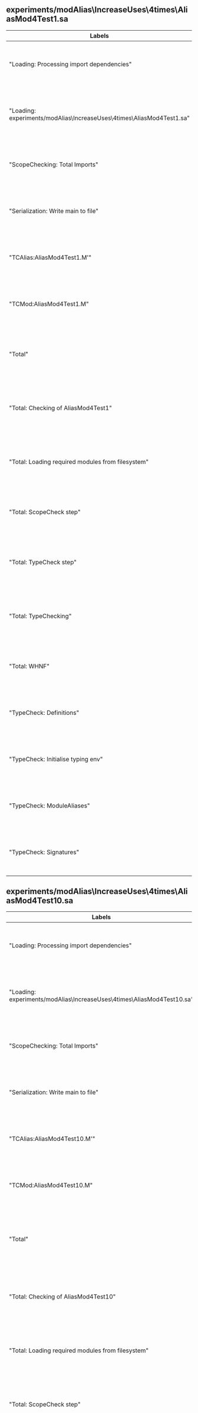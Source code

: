 # 
## experiments/modAlias\IncreaseUses\4times\AliasMod4Test1.sa

Labels|Version0|Version1|Version2
---|---|---|---
"Loading: Processing import dependencies"|avg: 0.7 ms, std: 0.1 ms, min: 0.6 ms, max: 0.9 ms|avg: 0.8 ms, std: 0.1 ms, min: 0.7 ms, max: 1.0 ms|avg: 0.9 ms, std: 0.5 ms, min: 0.7 ms, max: 4.0 ms
"Loading: experiments/modAlias\\IncreaseUses\\4times\\AliasMod4Test1.sa"|avg: 31.0 ms, std: 1.7 ms, min: 28.8 ms, max: 37.8 ms|avg: 31.5 ms, std: 2.0 ms, min: 29.3 ms, max: 36.1 ms|avg: 31.2 ms, std: 2.2 ms, min: 29.2 ms, max: 39.9 ms
"ScopeChecking: Total Imports"|avg: 0.0 ms, std: 0.0 ms, min: 0.0 ms, max: 0.0 ms|avg: 0.0 ms, std: 0.0 ms, min: 0.0 ms, max: 0.0 ms|avg: 0.0 ms, std: 0.0 ms, min: 0.0 ms, max: 0.0 ms
"Serialization: Write main to file"|avg: 6.2 ms, std: 1.6 ms, min: 5.3 ms, max: 13.7 ms|avg: 6.0 ms, std: 1.9 ms, min: 4.9 ms, max: 13.4 ms|avg: 5.8 ms, std: 1.4 ms, min: 4.7 ms, max: 10.1 ms
"TCAlias:AliasMod4Test1.M'"|avg: 0.0 ms, std: 0.0 ms, min: 0.0 ms, max: 0.2 ms|avg: 0.0 ms, std: 0.0 ms, min: 0.0 ms, max: 0.0 ms|avg: 0.0 ms, std: 0.0 ms, min: 0.0 ms, max: 0.0 ms
"TCMod:AliasMod4Test1.M"|avg: 3.7 ms, std: 1.9 ms, min: 2.2 ms, max: 10.5 ms|avg: 2.2 ms, std: 0.9 ms, min: 1.8 ms, max: 5.6 ms|avg: 1.5 ms, std: 0.6 ms, min: 1.3 ms, max: 4.5 ms
"Total"|avg: 60.9 ms, std: 2.6 ms, min: 57.6 ms, max: 69.6 ms|avg: 58.1 ms, std: 2.7 ms, min: 52.3 ms, max: 65.5 ms|avg: 56.1 ms, std: 4.3 ms, min: 50.5 ms, max: 76.2 ms
"Total: Checking of AliasMod4Test1"|avg: 22.7 ms, std: 1.7 ms, min: 19.2 ms, max: 27.8 ms|avg: 19.5 ms, std: 2.3 ms, min: 16.7 ms, max: 26.9 ms|avg: 18.0 ms, std: 3.2 ms, min: 15.3 ms, max: 32.2 ms
"Total: Loading required modules from filesystem"|avg: 31.9 ms, std: 1.7 ms, min: 29.7 ms, max: 38.6 ms|avg: 32.5 ms, std: 2.0 ms, min: 30.3 ms, max: 37.1 ms|avg: 32.2 ms, std: 2.3 ms, min: 30.1 ms, max: 40.8 ms
"Total: ScopeCheck step"|avg: 8.4 ms, std: 1.7 ms, min: 6.4 ms, max: 13.1 ms|avg: 9.2 ms, std: 2.3 ms, min: 7.5 ms, max: 17.8 ms|avg: 9.3 ms, std: 2.4 ms, min: 7.2 ms, max: 16.9 ms
"Total: TypeCheck step"|avg: 14.3 ms, std: 2.0 ms, min: 12.3 ms, max: 20.7 ms|avg: 10.2 ms, std: 1.6 ms, min: 8.9 ms, max: 15.8 ms|avg: 8.8 ms, std: 1.5 ms, min: 7.6 ms, max: 15.3 ms
"Total: TypeChecking"|avg: 29.0 ms, std: 2.1 ms, min: 25.2 ms, max: 35.8 ms|avg: 25.5 ms, std: 2.6 ms, min: 21.9 ms, max: 32.4 ms|avg: 23.8 ms, std: 3.6 ms, min: 20.3 ms, max: 41.4 ms
"Total: WHNF"|avg: 2.8 ms, std: 1.3 ms, min: 1.6 ms, max: 7.0 ms|avg: 2.3 ms, std: 0.8 ms, min: 1.9 ms, max: 7.5 ms|avg: 2.6 ms, std: 0.9 ms, min: 2.0 ms, max: 6.0 ms
"TypeCheck: Definitions"|avg: 9.8 ms, std: 1.8 ms, min: 7.9 ms, max: 15.3 ms|avg: 6.8 ms, std: 1.5 ms, min: 5.9 ms, max: 12.8 ms|avg: 6.4 ms, std: 1.2 ms, min: 5.5 ms, max: 11.9 ms
"TypeCheck: Initialise typing env"|avg: 0.0 ms, std: 0.0 ms, min: 0.0 ms, max: 0.0 ms|avg: 0.0 ms, std: 0.0 ms, min: 0.0 ms, max: 0.0 ms|avg: 0.3 ms, std: 0.1 ms, min: 0.2 ms, max: 0.6 ms
"TypeCheck: ModuleAliases"|avg: 0.0 ms, std: 0.0 ms, min: 0.0 ms, max: 0.3 ms|avg: 0.0 ms, std: 0.0 ms, min: 0.0 ms, max: 0.0 ms|avg: 0.0 ms, std: 0.0 ms, min: 0.0 ms, max: 0.0 ms
"TypeCheck: Signatures"|avg: 3.0 ms, std: 1.0 ms, min: 2.0 ms, max: 6.4 ms|avg: 2.2 ms, std: 1.0 ms, min: 1.7 ms, max: 5.9 ms|avg: 1.2 ms, std: 0.6 ms, min: 0.9 ms, max: 4.3 ms

## experiments/modAlias\IncreaseUses\4times\AliasMod4Test10.sa

Labels|Version0|Version1|Version2
---|---|---|---
"Loading: Processing import dependencies"|avg: 0.7 ms, std: 0.1 ms, min: 0.6 ms, max: 0.9 ms|avg: 0.8 ms, std: 0.1 ms, min: 0.7 ms, max: 1.0 ms|avg: 0.8 ms, std: 0.1 ms, min: 0.6 ms, max: 1.0 ms
"Loading: experiments/modAlias\\IncreaseUses\\4times\\AliasMod4Test10.sa"|avg: 32.6 ms, std: 1.9 ms, min: 30.3 ms, max: 39.9 ms|avg: 32.9 ms, std: 2.0 ms, min: 30.7 ms, max: 39.1 ms|avg: 33.7 ms, std: 4.3 ms, min: 30.8 ms, max: 56.8 ms
"ScopeChecking: Total Imports"|avg: 0.0 ms, std: 0.0 ms, min: 0.0 ms, max: 0.0 ms|avg: 0.0 ms, std: 0.0 ms, min: 0.0 ms, max: 0.0 ms|avg: 0.0 ms, std: 0.0 ms, min: 0.0 ms, max: 0.0 ms
"Serialization: Write main to file"|avg: 6.5 ms, std: 1.1 ms, min: 5.8 ms, max: 11.6 ms|avg: 6.1 ms, std: 1.0 ms, min: 5.2 ms, max: 10.3 ms|avg: 6.4 ms, std: 1.7 ms, min: 5.1 ms, max: 11.8 ms
"TCAlias:AliasMod4Test10.M'"|avg: 0.0 ms, std: 0.0 ms, min: 0.0 ms, max: 0.2 ms|avg: 0.0 ms, std: 0.0 ms, min: 0.0 ms, max: 0.0 ms|avg: 0.0 ms, std: 0.0 ms, min: 0.0 ms, max: 0.0 ms
"TCMod:AliasMod4Test10.M"|avg: 3.4 ms, std: 1.3 ms, min: 2.6 ms, max: 6.7 ms|avg: 2.3 ms, std: 0.7 ms, min: 2.0 ms, max: 6.2 ms|avg: 1.8 ms, std: 0.6 ms, min: 1.4 ms, max: 5.6 ms
"Total"|avg: 64.3 ms, std: 2.0 ms, min: 61.6 ms, max: 70.9 ms|avg: 61.0 ms, std: 3.0 ms, min: 55.7 ms, max: 68.6 ms|avg: 61.3 ms, std: 7.6 ms, min: 53.9 ms, max: 101.3 ms
"Total: Checking of AliasMod4Test10"|avg: 24.4 ms, std: 1.4 ms, min: 21.0 ms, max: 29.3 ms|avg: 21.0 ms, std: 2.3 ms, min: 18.1 ms, max: 25.5 ms|avg: 20.1 ms, std: 3.9 ms, min: 16.8 ms, max: 37.1 ms
"Total: Loading required modules from filesystem"|avg: 33.4 ms, std: 1.9 ms, min: 31.1 ms, max: 40.8 ms|avg: 33.9 ms, std: 2.0 ms, min: 31.7 ms, max: 40.0 ms|avg: 34.7 ms, std: 4.3 ms, min: 31.7 ms, max: 57.8 ms
"Total: ScopeCheck step"|avg: 9.2 ms, std: 1.8 ms, min: 6.9 ms, max: 15.3 ms|avg: 10.4 ms, std: 2.2 ms, min: 8.1 ms, max: 14.5 ms|avg: 10.2 ms, std: 2.5 ms, min: 7.9 ms, max: 19.7 ms
"Total: TypeCheck step"|avg: 15.1 ms, std: 1.7 ms, min: 13.4 ms, max: 18.5 ms|avg: 10.6 ms, std: 0.9 ms, min: 9.7 ms, max: 15.2 ms|avg: 9.9 ms, std: 2.1 ms, min: 8.8 ms, max: 21.6 ms
"Total: TypeChecking"|avg: 30.9 ms, std: 1.2 ms, min: 27.3 ms, max: 35.5 ms|avg: 27.1 ms, std: 2.4 ms, min: 23.7 ms, max: 32.3 ms|avg: 26.6 ms, std: 4.1 ms, min: 22.0 ms, max: 43.5 ms
"Total: WHNF"|avg: 3.1 ms, std: 0.9 ms, min: 2.1 ms, max: 7.1 ms|avg: 2.6 ms, std: 0.2 ms, min: 2.2 ms, max: 3.1 ms|avg: 2.9 ms, std: 0.7 ms, min: 2.5 ms, max: 7.0 ms
"TypeCheck: Definitions"|avg: 10.4 ms, std: 1.6 ms, min: 8.4 ms, max: 14.1 ms|avg: 7.1 ms, std: 0.5 ms, min: 6.5 ms, max: 9.8 ms|avg: 7.4 ms, std: 1.7 ms, min: 6.4 ms, max: 17.1 ms
"TypeCheck: Initialise typing env"|avg: 0.0 ms, std: 0.0 ms, min: 0.0 ms, max: 0.0 ms|avg: 0.0 ms, std: 0.0 ms, min: 0.0 ms, max: 0.0 ms|avg: 0.3 ms, std: 0.1 ms, min: 0.2 ms, max: 0.8 ms
"TypeCheck: ModuleAliases"|avg: 0.0 ms, std: 0.0 ms, min: 0.0 ms, max: 0.2 ms|avg: 0.0 ms, std: 0.0 ms, min: 0.0 ms, max: 0.1 ms|avg: 0.0 ms, std: 0.0 ms, min: 0.0 ms, max: 0.0 ms
"TypeCheck: Signatures"|avg: 3.1 ms, std: 1.1 ms, min: 2.1 ms, max: 8.0 ms|avg: 2.1 ms, std: 0.7 ms, min: 1.7 ms, max: 6.0 ms|avg: 1.2 ms, std: 0.3 ms, min: 1.0 ms, max: 2.7 ms

## experiments/modAlias\IncreaseUses\4times\AliasMod4Test11.sa

Labels|Version0|Version1|Version2
---|---|---|---
"Loading: Processing import dependencies"|avg: 0.7 ms, std: 0.1 ms, min: 0.6 ms, max: 1.0 ms|avg: 0.8 ms, std: 0.1 ms, min: 0.6 ms, max: 1.1 ms|avg: 0.8 ms, std: 0.1 ms, min: 0.7 ms, max: 1.0 ms
"Loading: experiments/modAlias\\IncreaseUses\\4times\\AliasMod4Test11.sa"|avg: 32.2 ms, std: 2.3 ms, min: 30.0 ms, max: 40.0 ms|avg: 32.6 ms, std: 2.1 ms, min: 30.2 ms, max: 37.8 ms|avg: 32.1 ms, std: 1.8 ms, min: 29.9 ms, max: 37.8 ms
"ScopeChecking: Total Imports"|avg: 0.0 ms, std: 0.0 ms, min: 0.0 ms, max: 0.0 ms|avg: 0.0 ms, std: 0.0 ms, min: 0.0 ms, max: 0.0 ms|avg: 0.0 ms, std: 0.0 ms, min: 0.0 ms, max: 0.0 ms
"Serialization: Write main to file"|avg: 6.1 ms, std: 0.8 ms, min: 5.6 ms, max: 9.8 ms|avg: 6.4 ms, std: 1.9 ms, min: 5.1 ms, max: 11.9 ms|avg: 5.9 ms, std: 1.3 ms, min: 4.8 ms, max: 9.8 ms
"TCAlias:AliasMod4Test11.M'"|avg: 0.0 ms, std: 0.0 ms, min: 0.0 ms, max: 0.2 ms|avg: 0.0 ms, std: 0.0 ms, min: 0.0 ms, max: 0.0 ms|avg: 0.0 ms, std: 0.0 ms, min: 0.0 ms, max: 0.0 ms
"TCMod:AliasMod4Test11.M"|avg: 3.5 ms, std: 1.5 ms, min: 2.4 ms, max: 7.8 ms|avg: 2.2 ms, std: 0.6 ms, min: 1.8 ms, max: 5.4 ms|avg: 1.9 ms, std: 1.1 ms, min: 1.3 ms, max: 6.5 ms
"Total"|avg: 62.7 ms, std: 2.4 ms, min: 59.4 ms, max: 70.4 ms|avg: 59.8 ms, std: 2.9 ms, min: 54.4 ms, max: 67.6 ms|avg: 58.1 ms, std: 3.2 ms, min: 51.8 ms, max: 68.0 ms
"Total: Checking of AliasMod4Test11"|avg: 23.5 ms, std: 1.1 ms, min: 20.6 ms, max: 25.4 ms|avg: 19.9 ms, std: 2.0 ms, min: 17.5 ms, max: 24.8 ms|avg: 19.1 ms, std: 2.8 ms, min: 15.8 ms, max: 29.2 ms
"Total: Loading required modules from filesystem"|avg: 33.1 ms, std: 2.3 ms, min: 31.0 ms, max: 40.8 ms|avg: 33.5 ms, std: 2.1 ms, min: 31.1 ms, max: 38.8 ms|avg: 33.1 ms, std: 1.8 ms, min: 30.8 ms, max: 38.8 ms
"Total: ScopeCheck step"|avg: 8.7 ms, std: 1.6 ms, min: 6.6 ms, max: 11.4 ms|avg: 9.6 ms, std: 1.7 ms, min: 7.9 ms, max: 13.4 ms|avg: 9.6 ms, std: 2.3 ms, min: 7.5 ms, max: 15.0 ms
"Total: TypeCheck step"|avg: 14.8 ms, std: 1.6 ms, min: 13.1 ms, max: 18.1 ms|avg: 10.4 ms, std: 1.0 ms, min: 9.4 ms, max: 13.6 ms|avg: 9.5 ms, std: 1.4 ms, min: 8.2 ms, max: 14.2 ms
"Total: TypeChecking"|avg: 29.6 ms, std: 1.0 ms, min: 26.6 ms, max: 32.4 ms|avg: 26.3 ms, std: 2.4 ms, min: 22.8 ms, max: 31.1 ms|avg: 25.0 ms, std: 2.9 ms, min: 20.7 ms, max: 34.9 ms
"Total: WHNF"|avg: 2.8 ms, std: 0.8 ms, min: 1.9 ms, max: 6.4 ms|avg: 2.7 ms, std: 0.8 ms, min: 2.1 ms, max: 6.7 ms|avg: 2.8 ms, std: 0.9 ms, min: 2.2 ms, max: 7.3 ms
"TypeCheck: Definitions"|avg: 9.9 ms, std: 1.3 ms, min: 8.2 ms, max: 13.2 ms|avg: 7.1 ms, std: 0.9 ms, min: 6.3 ms, max: 10.8 ms|avg: 6.9 ms, std: 1.2 ms, min: 6.1 ms, max: 11.0 ms
"TypeCheck: Initialise typing env"|avg: 0.0 ms, std: 0.0 ms, min: 0.0 ms, max: 0.0 ms|avg: 0.0 ms, std: 0.0 ms, min: 0.0 ms, max: 0.0 ms|avg: 0.4 ms, std: 0.4 ms, min: 0.2 ms, max: 3.1 ms
"TypeCheck: ModuleAliases"|avg: 0.0 ms, std: 0.0 ms, min: 0.0 ms, max: 0.2 ms|avg: 0.0 ms, std: 0.0 ms, min: 0.0 ms, max: 0.1 ms|avg: 0.0 ms, std: 0.0 ms, min: 0.0 ms, max: 0.0 ms
"TypeCheck: Signatures"|avg: 3.2 ms, std: 1.3 ms, min: 2.2 ms, max: 7.8 ms|avg: 2.1 ms, std: 0.5 ms, min: 1.8 ms, max: 5.2 ms|avg: 1.2 ms, std: 0.1 ms, min: 1.0 ms, max: 1.8 ms

## experiments/modAlias\IncreaseUses\4times\AliasMod4Test12.sa

Labels|Version0|Version1|Version2
---|---|---|---
"Loading: Processing import dependencies"|avg: 0.7 ms, std: 0.1 ms, min: 0.6 ms, max: 1.0 ms|avg: 0.8 ms, std: 0.1 ms, min: 0.6 ms, max: 1.0 ms|avg: 0.8 ms, std: 0.1 ms, min: 0.6 ms, max: 1.0 ms
"Loading: experiments/modAlias\\IncreaseUses\\4times\\AliasMod4Test12.sa"|avg: 32.1 ms, std: 2.1 ms, min: 29.6 ms, max: 39.1 ms|avg: 32.3 ms, std: 2.0 ms, min: 29.9 ms, max: 36.7 ms|avg: 31.9 ms, std: 1.9 ms, min: 29.9 ms, max: 36.3 ms
"ScopeChecking: Total Imports"|avg: 0.0 ms, std: 0.0 ms, min: 0.0 ms, max: 0.0 ms|avg: 0.0 ms, std: 0.0 ms, min: 0.0 ms, max: 0.0 ms|avg: 0.0 ms, std: 0.0 ms, min: 0.0 ms, max: 0.0 ms
"Serialization: Write main to file"|avg: 5.9 ms, std: 0.7 ms, min: 5.3 ms, max: 8.6 ms|avg: 5.5 ms, std: 0.5 ms, min: 5.0 ms, max: 7.7 ms|avg: 6.0 ms, std: 1.8 ms, min: 4.8 ms, max: 14.2 ms
"TCAlias:AliasMod4Test12.M'"|avg: 0.0 ms, std: 0.0 ms, min: 0.0 ms, max: 0.2 ms|avg: 0.0 ms, std: 0.0 ms, min: 0.0 ms, max: 0.1 ms|avg: 0.0 ms, std: 0.0 ms, min: 0.0 ms, max: 0.0 ms
"TCMod:AliasMod4Test12.M"|avg: 3.4 ms, std: 1.4 ms, min: 2.3 ms, max: 6.5 ms|avg: 2.3 ms, std: 1.0 ms, min: 1.8 ms, max: 6.8 ms|avg: 1.6 ms, std: 0.5 ms, min: 1.3 ms, max: 4.9 ms
"Total"|avg: 62.3 ms, std: 2.2 ms, min: 58.5 ms, max: 67.6 ms|avg: 59.3 ms, std: 2.1 ms, min: 53.6 ms, max: 64.9 ms|avg: 57.9 ms, std: 2.7 ms, min: 52.7 ms, max: 65.1 ms
"Total: Checking of AliasMod4Test12"|avg: 23.4 ms, std: 1.2 ms, min: 20.4 ms, max: 28.0 ms|avg: 20.5 ms, std: 2.3 ms, min: 17.1 ms, max: 26.3 ms|avg: 19.0 ms, std: 2.6 ms, min: 15.8 ms, max: 27.9 ms
"Total: Loading required modules from filesystem"|avg: 33.0 ms, std: 2.1 ms, min: 30.5 ms, max: 39.9 ms|avg: 33.2 ms, std: 2.0 ms, min: 30.8 ms, max: 37.5 ms|avg: 32.9 ms, std: 1.8 ms, min: 30.9 ms, max: 37.2 ms
"Total: ScopeCheck step"|avg: 8.4 ms, std: 1.7 ms, min: 6.6 ms, max: 12.1 ms|avg: 10.4 ms, std: 2.4 ms, min: 7.8 ms, max: 15.8 ms|avg: 10.2 ms, std: 2.7 ms, min: 7.7 ms, max: 19.3 ms
"Total: TypeCheck step"|avg: 15.1 ms, std: 1.7 ms, min: 12.7 ms, max: 19.0 ms|avg: 10.2 ms, std: 1.2 ms, min: 9.0 ms, max: 13.9 ms|avg: 8.8 ms, std: 0.8 ms, min: 7.7 ms, max: 12.4 ms
"Total: TypeChecking"|avg: 29.3 ms, std: 1.3 ms, min: 26.4 ms, max: 34.1 ms|avg: 26.1 ms, std: 2.4 ms, min: 22.7 ms, max: 32.0 ms|avg: 25.0 ms, std: 2.7 ms, min: 21.1 ms, max: 33.5 ms
"Total: WHNF"|avg: 2.8 ms, std: 1.2 ms, min: 1.8 ms, max: 6.5 ms|avg: 2.2 ms, std: 0.2 ms, min: 1.8 ms, max: 3.3 ms|avg: 2.3 ms, std: 0.2 ms, min: 2.0 ms, max: 2.9 ms
"TypeCheck: Definitions"|avg: 10.0 ms, std: 1.7 ms, min: 8.1 ms, max: 14.0 ms|avg: 6.8 ms, std: 1.0 ms, min: 6.1 ms, max: 11.2 ms|avg: 6.3 ms, std: 0.6 ms, min: 5.8 ms, max: 9.2 ms
"TypeCheck: Initialise typing env"|avg: 0.0 ms, std: 0.0 ms, min: 0.0 ms, max: 0.0 ms|avg: 0.0 ms, std: 0.0 ms, min: 0.0 ms, max: 0.0 ms|avg: 0.3 ms, std: 0.6 ms, min: 0.2 ms, max: 4.2 ms
"TypeCheck: ModuleAliases"|avg: 0.0 ms, std: 0.0 ms, min: 0.0 ms, max: 0.2 ms|avg: 0.0 ms, std: 0.0 ms, min: 0.0 ms, max: 0.1 ms|avg: 0.0 ms, std: 0.0 ms, min: 0.0 ms, max: 0.0 ms
"TypeCheck: Signatures"|avg: 3.3 ms, std: 1.4 ms, min: 1.9 ms, max: 7.0 ms|avg: 2.0 ms, std: 0.3 ms, min: 1.8 ms, max: 4.3 ms|avg: 1.1 ms, std: 0.1 ms, min: 0.9 ms, max: 1.3 ms

## experiments/modAlias\IncreaseUses\4times\AliasMod4Test13.sa

Labels|Version0|Version1|Version2
---|---|---|---
"Loading: Processing import dependencies"|avg: 0.7 ms, std: 0.1 ms, min: 0.6 ms, max: 1.0 ms|avg: 0.8 ms, std: 0.1 ms, min: 0.7 ms, max: 0.9 ms|avg: 0.8 ms, std: 0.1 ms, min: 0.6 ms, max: 1.0 ms
"Loading: experiments/modAlias\\IncreaseUses\\4times\\AliasMod4Test13.sa"|avg: 31.8 ms, std: 1.6 ms, min: 29.9 ms, max: 35.9 ms|avg: 33.2 ms, std: 4.0 ms, min: 29.8 ms, max: 56.9 ms|avg: 32.4 ms, std: 2.2 ms, min: 29.5 ms, max: 38.5 ms
"ScopeChecking: Total Imports"|avg: 0.0 ms, std: 0.0 ms, min: 0.0 ms, max: 0.0 ms|avg: 0.0 ms, std: 0.0 ms, min: 0.0 ms, max: 0.0 ms|avg: 0.0 ms, std: 0.0 ms, min: 0.0 ms, max: 0.0 ms
"Serialization: Write main to file"|avg: 6.3 ms, std: 0.9 ms, min: 5.5 ms, max: 9.6 ms|avg: 5.9 ms, std: 1.3 ms, min: 5.1 ms, max: 11.1 ms|avg: 5.8 ms, std: 1.4 ms, min: 4.8 ms, max: 11.2 ms
"TCAlias:AliasMod4Test13.M'"|avg: 0.0 ms, std: 0.0 ms, min: 0.0 ms, max: 0.0 ms|avg: 0.0 ms, std: 0.0 ms, min: 0.0 ms, max: 0.0 ms|avg: 0.0 ms, std: 0.0 ms, min: 0.0 ms, max: 0.0 ms
"TCMod:AliasMod4Test13.M"|avg: 3.2 ms, std: 1.2 ms, min: 2.4 ms, max: 6.3 ms|avg: 2.2 ms, std: 0.8 ms, min: 1.8 ms, max: 6.4 ms|avg: 1.7 ms, std: 0.9 ms, min: 1.3 ms, max: 5.6 ms
"Total"|avg: 62.3 ms, std: 1.9 ms, min: 59.1 ms, max: 67.4 ms|avg: 59.5 ms, std: 5.2 ms, min: 54.2 ms, max: 90.8 ms|avg: 57.4 ms, std: 2.7 ms, min: 52.4 ms, max: 64.1 ms
"Total: Checking of AliasMod4Test13"|avg: 23.2 ms, std: 1.6 ms, min: 19.9 ms, max: 27.9 ms|avg: 19.4 ms, std: 2.1 ms, min: 17.0 ms, max: 27.0 ms|avg: 18.2 ms, std: 1.8 ms, min: 16.0 ms, max: 21.9 ms
"Total: Loading required modules from filesystem"|avg: 32.7 ms, std: 1.6 ms, min: 30.7 ms, max: 37.0 ms|avg: 34.2 ms, std: 4.0 ms, min: 30.7 ms, max: 57.8 ms|avg: 33.3 ms, std: 2.2 ms, min: 30.5 ms, max: 39.5 ms
"Total: ScopeCheck step"|avg: 8.6 ms, std: 1.7 ms, min: 6.5 ms, max: 13.9 ms|avg: 9.4 ms, std: 2.0 ms, min: 7.6 ms, max: 17.2 ms|avg: 9.0 ms, std: 1.6 ms, min: 7.5 ms, max: 13.2 ms
"Total: TypeCheck step"|avg: 14.6 ms, std: 1.7 ms, min: 12.7 ms, max: 17.6 ms|avg: 10.0 ms, std: 0.9 ms, min: 8.9 ms, max: 14.1 ms|avg: 9.3 ms, std: 1.3 ms, min: 8.3 ms, max: 14.1 ms
"Total: TypeChecking"|avg: 29.6 ms, std: 1.3 ms, min: 26.4 ms, max: 33.8 ms|avg: 25.4 ms, std: 2.2 ms, min: 22.6 ms, max: 33.0 ms|avg: 24.1 ms, std: 2.0 ms, min: 20.9 ms, max: 28.4 ms
"Total: WHNF"|avg: 2.8 ms, std: 1.0 ms, min: 1.6 ms, max: 6.6 ms|avg: 2.3 ms, std: 0.2 ms, min: 1.9 ms, max: 2.9 ms|avg: 2.6 ms, std: 0.8 ms, min: 2.2 ms, max: 7.9 ms
"TypeCheck: Definitions"|avg: 10.1 ms, std: 1.5 ms, min: 8.3 ms, max: 13.2 ms|avg: 6.8 ms, std: 0.7 ms, min: 6.1 ms, max: 10.0 ms|avg: 6.6 ms, std: 0.9 ms, min: 6.1 ms, max: 11.8 ms
"TypeCheck: Initialise typing env"|avg: 0.0 ms, std: 0.0 ms, min: 0.0 ms, max: 0.0 ms|avg: 0.0 ms, std: 0.0 ms, min: 0.0 ms, max: 0.0 ms|avg: 0.4 ms, std: 0.5 ms, min: 0.2 ms, max: 3.9 ms
"TypeCheck: ModuleAliases"|avg: 0.0 ms, std: 0.0 ms, min: 0.0 ms, max: 0.2 ms|avg: 0.0 ms, std: 0.0 ms, min: 0.0 ms, max: 0.0 ms|avg: 0.0 ms, std: 0.0 ms, min: 0.0 ms, max: 0.0 ms
"TypeCheck: Signatures"|avg: 3.1 ms, std: 1.1 ms, min: 2.0 ms, max: 6.8 ms|avg: 2.0 ms, std: 0.6 ms, min: 1.6 ms, max: 6.2 ms|avg: 1.3 ms, std: 0.8 ms, min: 0.9 ms, max: 5.2 ms

## experiments/modAlias\IncreaseUses\4times\AliasMod4Test14.sa

Labels|Version0|Version1|Version2
---|---|---|---
"Loading: Processing import dependencies"|avg: 0.7 ms, std: 0.1 ms, min: 0.6 ms, max: 1.0 ms|avg: 0.8 ms, std: 0.1 ms, min: 0.7 ms, max: 1.4 ms|avg: 0.8 ms, std: 0.1 ms, min: 0.7 ms, max: 1.0 ms
"Loading: experiments/modAlias\\IncreaseUses\\4times\\AliasMod4Test14.sa"|avg: 32.8 ms, std: 2.5 ms, min: 29.8 ms, max: 40.2 ms|avg: 32.5 ms, std: 2.0 ms, min: 30.0 ms, max: 37.2 ms|avg: 33.9 ms, std: 9.5 ms, min: 30.2 ms, max: 98.5 ms
"ScopeChecking: Total Imports"|avg: 0.0 ms, std: 0.0 ms, min: 0.0 ms, max: 0.0 ms|avg: 0.0 ms, std: 0.0 ms, min: 0.0 ms, max: 0.0 ms|avg: 0.0 ms, std: 0.0 ms, min: 0.0 ms, max: 0.0 ms
"Serialization: Write main to file"|avg: 5.8 ms, std: 0.8 ms, min: 5.1 ms, max: 9.3 ms|avg: 5.9 ms, std: 1.2 ms, min: 5.1 ms, max: 10.7 ms|avg: 6.1 ms, std: 1.7 ms, min: 4.9 ms, max: 11.3 ms
"TCAlias:AliasMod4Test14.M'"|avg: 0.0 ms, std: 0.0 ms, min: 0.0 ms, max: 0.0 ms|avg: 0.0 ms, std: 0.0 ms, min: 0.0 ms, max: 0.0 ms|avg: 0.0 ms, std: 0.0 ms, min: 0.0 ms, max: 0.0 ms
"TCMod:AliasMod4Test14.M"|avg: 3.2 ms, std: 1.2 ms, min: 2.3 ms, max: 6.3 ms|avg: 2.3 ms, std: 0.7 ms, min: 1.8 ms, max: 5.9 ms|avg: 1.7 ms, std: 0.8 ms, min: 1.3 ms, max: 5.1 ms
"Total"|avg: 62.9 ms, std: 2.4 ms, min: 59.7 ms, max: 70.7 ms|avg: 60.4 ms, std: 3.8 ms, min: 54.8 ms, max: 81.8 ms|avg: 59.3 ms, std: 13.3 ms, min: 52.8 ms, max: 151.0 ms
"Total: Checking of AliasMod4Test14"|avg: 23.3 ms, std: 1.2 ms, min: 20.0 ms, max: 25.4 ms|avg: 20.9 ms, std: 3.2 ms, min: 17.1 ms, max: 36.0 ms|avg: 18.4 ms, std: 4.3 ms, min: 15.7 ms, max: 44.6 ms
"Total: Loading required modules from filesystem"|avg: 33.7 ms, std: 2.5 ms, min: 30.8 ms, max: 41.2 ms|avg: 33.6 ms, std: 2.1 ms, min: 30.9 ms, max: 38.3 ms|avg: 34.9 ms, std: 9.5 ms, min: 31.1 ms, max: 99.9 ms
"Total: ScopeCheck step"|avg: 8.6 ms, std: 1.6 ms, min: 6.7 ms, max: 11.3 ms|avg: 10.5 ms, std: 2.5 ms, min: 7.7 ms, max: 16.3 ms|avg: 9.6 ms, std: 3.3 ms, min: 7.5 ms, max: 28.2 ms
"Total: TypeCheck step"|avg: 14.7 ms, std: 1.5 ms, min: 12.5 ms, max: 17.4 ms|avg: 10.4 ms, std: 1.7 ms, min: 9.1 ms, max: 19.7 ms|avg: 8.8 ms, std: 1.4 ms, min: 7.9 ms, max: 16.4 ms
"Total: TypeChecking"|avg: 29.1 ms, std: 0.9 ms, min: 26.0 ms, max: 31.1 ms|avg: 26.8 ms, std: 3.4 ms, min: 22.6 ms, max: 43.9 ms|avg: 24.4 ms, std: 4.4 ms, min: 20.7 ms, max: 51.1 ms
"Total: WHNF"|avg: 2.9 ms, std: 1.2 ms, min: 1.7 ms, max: 7.0 ms|avg: 2.3 ms, std: 0.5 ms, min: 1.9 ms, max: 4.8 ms|avg: 2.4 ms, std: 0.8 ms, min: 2.0 ms, max: 5.8 ms
"TypeCheck: Definitions"|avg: 9.9 ms, std: 1.4 ms, min: 8.2 ms, max: 13.0 ms|avg: 6.9 ms, std: 1.4 ms, min: 5.9 ms, max: 14.0 ms|avg: 6.4 ms, std: 1.2 ms, min: 5.7 ms, max: 12.5 ms
"TypeCheck: Initialise typing env"|avg: 0.0 ms, std: 0.0 ms, min: 0.0 ms, max: 0.0 ms|avg: 0.0 ms, std: 0.0 ms, min: 0.0 ms, max: 0.0 ms|avg: 0.3 ms, std: 0.4 ms, min: 0.2 ms, max: 3.0 ms
"TypeCheck: ModuleAliases"|avg: 0.0 ms, std: 0.0 ms, min: 0.0 ms, max: 0.2 ms|avg: 0.0 ms, std: 0.0 ms, min: 0.0 ms, max: 0.0 ms|avg: 0.0 ms, std: 0.0 ms, min: 0.0 ms, max: 0.0 ms
"TypeCheck: Signatures"|avg: 3.2 ms, std: 0.9 ms, min: 2.4 ms, max: 6.5 ms|avg: 2.3 ms, std: 0.7 ms, min: 1.9 ms, max: 6.2 ms|avg: 1.2 ms, std: 0.2 ms, min: 1.0 ms, max: 2.2 ms

## experiments/modAlias\IncreaseUses\4times\AliasMod4Test15.sa

Labels|Version0|Version1|Version2
---|---|---|---
"Loading: Processing import dependencies"|avg: 0.7 ms, std: 0.1 ms, min: 0.6 ms, max: 1.0 ms|avg: 0.8 ms, std: 0.1 ms, min: 0.7 ms, max: 1.1 ms|avg: 0.8 ms, std: 0.1 ms, min: 0.6 ms, max: 1.0 ms
"Loading: experiments/modAlias\\IncreaseUses\\4times\\AliasMod4Test15.sa"|avg: 32.1 ms, std: 2.8 ms, min: 29.5 ms, max: 40.3 ms|avg: 33.0 ms, std: 3.1 ms, min: 30.0 ms, max: 44.4 ms|avg: 31.7 ms, std: 2.6 ms, min: 29.8 ms, max: 46.6 ms
"ScopeChecking: Total Imports"|avg: 0.0 ms, std: 0.0 ms, min: 0.0 ms, max: 0.0 ms|avg: 0.0 ms, std: 0.0 ms, min: 0.0 ms, max: 0.0 ms|avg: 0.0 ms, std: 0.0 ms, min: 0.0 ms, max: 0.0 ms
"Serialization: Write main to file"|avg: 5.8 ms, std: 0.7 ms, min: 5.2 ms, max: 8.6 ms|avg: 6.0 ms, std: 1.4 ms, min: 5.1 ms, max: 11.2 ms|avg: 5.7 ms, std: 1.6 ms, min: 4.8 ms, max: 13.1 ms
"TCAlias:AliasMod4Test15.M'"|avg: 0.0 ms, std: 0.0 ms, min: 0.0 ms, max: 0.0 ms|avg: 0.0 ms, std: 0.0 ms, min: 0.0 ms, max: 0.0 ms|avg: 0.0 ms, std: 0.0 ms, min: 0.0 ms, max: 0.0 ms
"TCMod:AliasMod4Test15.M"|avg: 3.3 ms, std: 1.2 ms, min: 2.6 ms, max: 6.5 ms|avg: 2.4 ms, std: 0.9 ms, min: 1.9 ms, max: 6.0 ms|avg: 1.9 ms, std: 1.1 ms, min: 1.4 ms, max: 6.4 ms
"Total"|avg: 61.6 ms, std: 2.9 ms, min: 57.7 ms, max: 69.4 ms|avg: 59.7 ms, std: 5.0 ms, min: 53.4 ms, max: 79.5 ms|avg: 56.2 ms, std: 5.9 ms, min: 51.6 ms, max: 94.9 ms
"Total: Checking of AliasMod4Test15"|avg: 22.8 ms, std: 1.3 ms, min: 19.8 ms, max: 28.5 ms|avg: 19.8 ms, std: 2.9 ms, min: 16.9 ms, max: 32.1 ms|avg: 17.9 ms, std: 3.0 ms, min: 15.3 ms, max: 33.9 ms
"Total: Loading required modules from filesystem"|avg: 33.0 ms, std: 2.8 ms, min: 30.3 ms, max: 41.2 ms|avg: 34.0 ms, std: 3.2 ms, min: 30.8 ms, max: 45.7 ms|avg: 32.6 ms, std: 2.6 ms, min: 30.7 ms, max: 47.8 ms
"Total: ScopeCheck step"|avg: 8.6 ms, std: 1.5 ms, min: 6.4 ms, max: 12.0 ms|avg: 9.0 ms, std: 1.8 ms, min: 7.7 ms, max: 16.8 ms|avg: 9.2 ms, std: 2.0 ms, min: 7.5 ms, max: 17.2 ms
"Total: TypeCheck step"|avg: 14.2 ms, std: 1.7 ms, min: 12.1 ms, max: 17.0 ms|avg: 10.7 ms, std: 1.9 ms, min: 9.0 ms, max: 17.0 ms|avg: 8.7 ms, std: 1.6 ms, min: 7.5 ms, max: 16.7 ms
"Total: TypeChecking"|avg: 28.6 ms, std: 1.1 ms, min: 25.8 ms, max: 34.1 ms|avg: 25.7 ms, std: 3.4 ms, min: 22.3 ms, max: 40.5 ms|avg: 23.6 ms, std: 3.9 ms, min: 20.4 ms, max: 47.1 ms
"Total: WHNF"|avg: 2.7 ms, std: 0.9 ms, min: 1.8 ms, max: 6.7 ms|avg: 2.6 ms, std: 1.1 ms, min: 1.9 ms, max: 6.3 ms|avg: 2.2 ms, std: 0.5 ms, min: 1.9 ms, max: 5.2 ms
"TypeCheck: Definitions"|avg: 9.5 ms, std: 1.6 ms, min: 7.2 ms, max: 13.1 ms|avg: 7.1 ms, std: 1.5 ms, min: 5.9 ms, max: 11.7 ms|avg: 6.1 ms, std: 1.1 ms, min: 5.5 ms, max: 11.4 ms
"TypeCheck: Initialise typing env"|avg: 0.0 ms, std: 0.0 ms, min: 0.0 ms, max: 0.0 ms|avg: 0.0 ms, std: 0.0 ms, min: 0.0 ms, max: 0.0 ms|avg: 0.3 ms, std: 0.1 ms, min: 0.2 ms, max: 0.7 ms
"TypeCheck: ModuleAliases"|avg: 0.0 ms, std: 0.0 ms, min: 0.0 ms, max: 0.0 ms|avg: 0.0 ms, std: 0.0 ms, min: 0.0 ms, max: 0.0 ms|avg: 0.0 ms, std: 0.0 ms, min: 0.0 ms, max: 0.0 ms
"TypeCheck: Signatures"|avg: 3.2 ms, std: 0.8 ms, min: 2.2 ms, max: 6.2 ms|avg: 2.3 ms, std: 0.9 ms, min: 1.8 ms, max: 6.3 ms|avg: 1.4 ms, std: 0.9 ms, min: 1.0 ms, max: 6.1 ms

## experiments/modAlias\IncreaseUses\4times\AliasMod4Test2.sa

Labels|Version0|Version1|Version2
---|---|---|---
"Loading: Processing import dependencies"|avg: 0.7 ms, std: 0.1 ms, min: 0.6 ms, max: 0.9 ms|avg: 0.8 ms, std: 0.1 ms, min: 0.7 ms, max: 1.1 ms|avg: 0.8 ms, std: 0.1 ms, min: 0.6 ms, max: 1.1 ms
"Loading: experiments/modAlias\\IncreaseUses\\4times\\AliasMod4Test2.sa"|avg: 33.7 ms, std: 3.0 ms, min: 30.6 ms, max: 46.5 ms|avg: 32.9 ms, std: 2.2 ms, min: 30.6 ms, max: 37.8 ms|avg: 33.2 ms, std: 3.5 ms, min: 30.7 ms, max: 54.2 ms
"ScopeChecking: Total Imports"|avg: 0.0 ms, std: 0.0 ms, min: 0.0 ms, max: 0.0 ms|avg: 0.0 ms, std: 0.0 ms, min: 0.0 ms, max: 0.0 ms|avg: 0.0 ms, std: 0.0 ms, min: 0.0 ms, max: 0.0 ms
"Serialization: Write main to file"|avg: 6.4 ms, std: 0.8 ms, min: 5.7 ms, max: 9.2 ms|avg: 6.5 ms, std: 1.8 ms, min: 5.2 ms, max: 14.5 ms|avg: 6.3 ms, std: 1.8 ms, min: 4.9 ms, max: 10.5 ms
"TCAlias:AliasMod4Test2.M'"|avg: 0.0 ms, std: 0.0 ms, min: 0.0 ms, max: 0.0 ms|avg: 0.0 ms, std: 0.0 ms, min: 0.0 ms, max: 0.0 ms|avg: 0.0 ms, std: 0.0 ms, min: 0.0 ms, max: 0.0 ms
"TCMod:AliasMod4Test2.M"|avg: 2.9 ms, std: 0.9 ms, min: 2.3 ms, max: 5.8 ms|avg: 2.2 ms, std: 0.8 ms, min: 1.8 ms, max: 7.6 ms|avg: 1.7 ms, std: 1.0 ms, min: 1.3 ms, max: 6.9 ms
"Total"|avg: 64.8 ms, std: 3.2 ms, min: 61.5 ms, max: 79.1 ms|avg: 61.6 ms, std: 4.1 ms, min: 54.6 ms, max: 75.7 ms|avg: 60.4 ms, std: 6.5 ms, min: 55.0 ms, max: 103.2 ms
"Total: Checking of AliasMod4Test2"|avg: 23.8 ms, std: 1.1 ms, min: 21.1 ms, max: 25.7 ms|avg: 21.2 ms, std: 2.5 ms, min: 17.9 ms, max: 29.5 ms|avg: 19.8 ms, std: 3.4 ms, min: 17.0 ms, max: 37.9 ms
"Total: Loading required modules from filesystem"|avg: 34.6 ms, std: 3.0 ms, min: 31.5 ms, max: 47.4 ms|avg: 33.8 ms, std: 2.2 ms, min: 31.4 ms, max: 38.9 ms|avg: 34.3 ms, std: 3.5 ms, min: 31.8 ms, max: 55.7 ms
"Total: ScopeCheck step"|avg: 9.1 ms, std: 1.5 ms, min: 6.9 ms, max: 11.3 ms|avg: 10.4 ms, std: 2.2 ms, min: 8.1 ms, max: 17.4 ms|avg: 9.9 ms, std: 2.6 ms, min: 7.8 ms, max: 21.3 ms
"Total: TypeCheck step"|avg: 14.7 ms, std: 1.6 ms, min: 12.9 ms, max: 18.0 ms|avg: 10.7 ms, std: 1.4 ms, min: 9.5 ms, max: 15.7 ms|avg: 9.9 ms, std: 1.5 ms, min: 8.6 ms, max: 16.6 ms
"Total: TypeChecking"|avg: 30.2 ms, std: 0.9 ms, min: 27.5 ms, max: 32.1 ms|avg: 27.7 ms, std: 2.9 ms, min: 23.2 ms, max: 36.8 ms|avg: 26.1 ms, std: 3.8 ms, min: 22.5 ms, max: 47.5 ms
"Total: WHNF"|avg: 3.0 ms, std: 0.7 ms, min: 2.0 ms, max: 6.0 ms|avg: 2.7 ms, std: 0.3 ms, min: 2.2 ms, max: 4.2 ms|avg: 3.1 ms, std: 1.0 ms, min: 2.5 ms, max: 8.2 ms
"TypeCheck: Definitions"|avg: 10.3 ms, std: 1.6 ms, min: 8.3 ms, max: 13.8 ms|avg: 7.4 ms, std: 1.2 ms, min: 6.4 ms, max: 12.7 ms|avg: 7.2 ms, std: 1.2 ms, min: 6.4 ms, max: 12.2 ms
"TypeCheck: Initialise typing env"|avg: 0.0 ms, std: 0.0 ms, min: 0.0 ms, max: 0.0 ms|avg: 0.0 ms, std: 0.0 ms, min: 0.0 ms, max: 0.0 ms|avg: 0.4 ms, std: 0.6 ms, min: 0.2 ms, max: 4.8 ms
"TypeCheck: ModuleAliases"|avg: 0.0 ms, std: 0.0 ms, min: 0.0 ms, max: 0.0 ms|avg: 0.0 ms, std: 0.0 ms, min: 0.0 ms, max: 0.0 ms|avg: 0.0 ms, std: 0.0 ms, min: 0.0 ms, max: 0.0 ms
"TypeCheck: Signatures"|avg: 3.0 ms, std: 0.6 ms, min: 2.0 ms, max: 6.3 ms|avg: 2.1 ms, std: 0.1 ms, min: 1.9 ms, max: 2.6 ms|avg: 1.3 ms, std: 0.5 ms, min: 1.1 ms, max: 3.9 ms

## experiments/modAlias\IncreaseUses\4times\AliasMod4Test3.sa

Labels|Version0|Version1|Version2
---|---|---|---
"Loading: Processing import dependencies"|avg: 0.7 ms, std: 0.1 ms, min: 0.6 ms, max: 0.9 ms|avg: 0.8 ms, std: 0.1 ms, min: 0.6 ms, max: 1.0 ms|avg: 0.8 ms, std: 0.1 ms, min: 0.7 ms, max: 1.0 ms
"Loading: experiments/modAlias\\IncreaseUses\\4times\\AliasMod4Test3.sa"|avg: 31.8 ms, std: 2.2 ms, min: 29.1 ms, max: 40.0 ms|avg: 31.6 ms, std: 2.1 ms, min: 29.2 ms, max: 39.1 ms|avg: 31.6 ms, std: 3.3 ms, min: 29.7 ms, max: 51.5 ms
"ScopeChecking: Total Imports"|avg: 0.0 ms, std: 0.0 ms, min: 0.0 ms, max: 0.0 ms|avg: 0.0 ms, std: 0.0 ms, min: 0.0 ms, max: 0.0 ms|avg: 0.0 ms, std: 0.0 ms, min: 0.0 ms, max: 0.0 ms
"Serialization: Write main to file"|avg: 5.7 ms, std: 0.6 ms, min: 5.3 ms, max: 8.7 ms|avg: 5.8 ms, std: 1.0 ms, min: 4.9 ms, max: 9.4 ms|avg: 5.8 ms, std: 1.5 ms, min: 4.7 ms, max: 10.0 ms
"TCAlias:AliasMod4Test3.M'"|avg: 0.0 ms, std: 0.0 ms, min: 0.0 ms, max: 0.0 ms|avg: 0.0 ms, std: 0.0 ms, min: 0.0 ms, max: 0.0 ms|avg: 0.0 ms, std: 0.0 ms, min: 0.0 ms, max: 0.0 ms
"TCMod:AliasMod4Test3.M"|avg: 3.1 ms, std: 1.1 ms, min: 2.4 ms, max: 6.4 ms|avg: 2.3 ms, std: 1.0 ms, min: 1.8 ms, max: 7.2 ms|avg: 1.7 ms, std: 1.0 ms, min: 1.3 ms, max: 7.6 ms
"Total"|avg: 61.2 ms, std: 2.1 ms, min: 57.9 ms, max: 68.0 ms|avg: 58.2 ms, std: 2.7 ms, min: 53.1 ms, max: 70.0 ms|avg: 56.1 ms, std: 5.9 ms, min: 51.3 ms, max: 92.6 ms
"Total: Checking of AliasMod4Test3"|avg: 22.7 ms, std: 1.0 ms, min: 19.8 ms, max: 24.4 ms|avg: 19.9 ms, std: 2.1 ms, min: 16.9 ms, max: 23.1 ms|avg: 17.7 ms, std: 2.6 ms, min: 15.5 ms, max: 30.5 ms
"Total: Loading required modules from filesystem"|avg: 32.7 ms, std: 2.2 ms, min: 29.9 ms, max: 40.8 ms|avg: 32.6 ms, std: 2.1 ms, min: 30.2 ms, max: 40.2 ms|avg: 32.6 ms, std: 3.3 ms, min: 30.6 ms, max: 52.4 ms
"Total: ScopeCheck step"|avg: 8.7 ms, std: 1.6 ms, min: 6.5 ms, max: 11.6 ms|avg: 10.0 ms, std: 2.0 ms, min: 7.6 ms, max: 13.8 ms|avg: 9.2 ms, std: 1.8 ms, min: 7.4 ms, max: 13.5 ms
"Total: TypeCheck step"|avg: 14.0 ms, std: 1.6 ms, min: 12.3 ms, max: 16.8 ms|avg: 9.9 ms, std: 1.1 ms, min: 8.8 ms, max: 14.1 ms|avg: 8.5 ms, std: 1.6 ms, min: 7.7 ms, max: 19.3 ms
"Total: TypeChecking"|avg: 28.5 ms, std: 0.9 ms, min: 25.6 ms, max: 30.4 ms|avg: 25.7 ms, std: 2.1 ms, min: 22.3 ms, max: 29.7 ms|avg: 23.5 ms, std: 3.2 ms, min: 20.5 ms, max: 40.2 ms
"Total: WHNF"|avg: 2.8 ms, std: 1.2 ms, min: 1.8 ms, max: 6.5 ms|avg: 2.3 ms, std: 0.9 ms, min: 1.9 ms, max: 7.3 ms|avg: 2.2 ms, std: 1.0 ms, min: 1.9 ms, max: 9.2 ms
"TypeCheck: Definitions"|avg: 9.4 ms, std: 1.5 ms, min: 7.9 ms, max: 12.8 ms|avg: 6.6 ms, std: 1.0 ms, min: 5.9 ms, max: 11.2 ms|avg: 6.1 ms, std: 1.3 ms, min: 5.5 ms, max: 14.9 ms
"TypeCheck: Initialise typing env"|avg: 0.0 ms, std: 0.0 ms, min: 0.0 ms, max: 0.0 ms|avg: 0.0 ms, std: 0.0 ms, min: 0.0 ms, max: 0.0 ms|avg: 0.3 ms, std: 0.2 ms, min: 0.2 ms, max: 0.8 ms
"TypeCheck: ModuleAliases"|avg: 0.0 ms, std: 0.0 ms, min: 0.0 ms, max: 0.0 ms|avg: 0.0 ms, std: 0.0 ms, min: 0.0 ms, max: 0.1 ms|avg: 0.0 ms, std: 0.0 ms, min: 0.0 ms, max: 0.1 ms
"TypeCheck: Signatures"|avg: 3.1 ms, std: 1.0 ms, min: 2.3 ms, max: 7.1 ms|avg: 2.0 ms, std: 0.2 ms, min: 1.8 ms, max: 2.6 ms|avg: 1.1 ms, std: 0.1 ms, min: 1.0 ms, max: 1.8 ms

## experiments/modAlias\IncreaseUses\4times\AliasMod4Test4.sa

Labels|Version0|Version1|Version2
---|---|---|---
"Loading: Processing import dependencies"|avg: 0.7 ms, std: 0.1 ms, min: 0.6 ms, max: 1.3 ms|avg: 0.8 ms, std: 0.1 ms, min: 0.6 ms, max: 0.9 ms|avg: 0.9 ms, std: 0.4 ms, min: 0.7 ms, max: 3.6 ms
"Loading: experiments/modAlias\\IncreaseUses\\4times\\AliasMod4Test4.sa"|avg: 32.6 ms, std: 2.8 ms, min: 29.6 ms, max: 47.5 ms|avg: 32.3 ms, std: 2.6 ms, min: 29.9 ms, max: 45.0 ms|avg: 32.4 ms, std: 2.0 ms, min: 29.8 ms, max: 36.5 ms
"ScopeChecking: Total Imports"|avg: 0.0 ms, std: 0.0 ms, min: 0.0 ms, max: 0.0 ms|avg: 0.0 ms, std: 0.0 ms, min: 0.0 ms, max: 0.0 ms|avg: 0.0 ms, std: 0.0 ms, min: 0.0 ms, max: 0.0 ms
"Serialization: Write main to file"|avg: 6.2 ms, std: 1.0 ms, min: 5.5 ms, max: 11.1 ms|avg: 6.1 ms, std: 1.4 ms, min: 5.0 ms, max: 10.8 ms|avg: 6.0 ms, std: 1.6 ms, min: 4.9 ms, max: 10.8 ms
"TCAlias:AliasMod4Test4.M'"|avg: 0.0 ms, std: 0.0 ms, min: 0.0 ms, max: 0.0 ms|avg: 0.0 ms, std: 0.0 ms, min: 0.0 ms, max: 0.1 ms|avg: 0.0 ms, std: 0.0 ms, min: 0.0 ms, max: 0.0 ms
"TCMod:AliasMod4Test4.M"|avg: 3.3 ms, std: 1.0 ms, min: 2.4 ms, max: 6.0 ms|avg: 2.3 ms, std: 1.0 ms, min: 1.8 ms, max: 7.9 ms|avg: 1.6 ms, std: 0.3 ms, min: 1.3 ms, max: 3.7 ms
"Total"|avg: 63.3 ms, std: 3.0 ms, min: 59.0 ms, max: 78.4 ms|avg: 59.3 ms, std: 3.8 ms, min: 54.4 ms, max: 81.1 ms|avg: 58.3 ms, std: 1.8 ms, min: 54.1 ms, max: 63.1 ms
"Total: Checking of AliasMod4Test4"|avg: 23.7 ms, std: 1.0 ms, min: 20.9 ms, max: 25.7 ms|avg: 19.9 ms, std: 1.9 ms, min: 17.6 ms, max: 24.7 ms|avg: 18.8 ms, std: 2.0 ms, min: 16.0 ms, max: 23.3 ms
"Total: Loading required modules from filesystem"|avg: 33.5 ms, std: 2.8 ms, min: 30.4 ms, max: 48.4 ms|avg: 33.3 ms, std: 2.6 ms, min: 30.8 ms, max: 45.9 ms|avg: 33.4 ms, std: 2.0 ms, min: 30.8 ms, max: 37.8 ms
"Total: ScopeCheck step"|avg: 8.7 ms, std: 1.5 ms, min: 6.7 ms, max: 11.0 ms|avg: 9.5 ms, std: 1.7 ms, min: 7.8 ms, max: 13.6 ms|avg: 9.8 ms, std: 2.0 ms, min: 7.6 ms, max: 13.8 ms
"Total: TypeCheck step"|avg: 14.9 ms, std: 1.6 ms, min: 12.6 ms, max: 18.4 ms|avg: 10.5 ms, std: 1.2 ms, min: 9.4 ms, max: 15.4 ms|avg: 9.1 ms, std: 0.7 ms, min: 8.3 ms, max: 13.0 ms
"Total: TypeChecking"|avg: 29.9 ms, std: 1.2 ms, min: 27.0 ms, max: 34.4 ms|avg: 26.0 ms, std: 2.3 ms, min: 22.7 ms, max: 35.2 ms|avg: 24.9 ms, std: 2.1 ms, min: 20.9 ms, max: 29.9 ms
"Total: WHNF"|avg: 3.1 ms, std: 1.1 ms, min: 2.0 ms, max: 6.4 ms|avg: 2.5 ms, std: 0.2 ms, min: 2.2 ms, max: 2.9 ms|avg: 2.6 ms, std: 0.4 ms, min: 2.4 ms, max: 4.9 ms
"TypeCheck: Definitions"|avg: 10.3 ms, std: 1.4 ms, min: 7.9 ms, max: 12.7 ms|avg: 7.1 ms, std: 1.0 ms, min: 6.4 ms, max: 12.6 ms|avg: 6.6 ms, std: 0.5 ms, min: 6.1 ms, max: 9.0 ms
"TypeCheck: Initialise typing env"|avg: 0.0 ms, std: 0.0 ms, min: 0.0 ms, max: 0.0 ms|avg: 0.0 ms, std: 0.0 ms, min: 0.0 ms, max: 0.0 ms|avg: 0.4 ms, std: 0.7 ms, min: 0.2 ms, max: 4.9 ms
"TypeCheck: ModuleAliases"|avg: 0.0 ms, std: 0.0 ms, min: 0.0 ms, max: 0.2 ms|avg: 0.0 ms, std: 0.0 ms, min: 0.0 ms, max: 0.1 ms|avg: 0.0 ms, std: 0.0 ms, min: 0.0 ms, max: 0.0 ms
"TypeCheck: Signatures"|avg: 3.0 ms, std: 0.8 ms, min: 2.0 ms, max: 6.7 ms|avg: 2.1 ms, std: 0.5 ms, min: 1.8 ms, max: 5.8 ms|avg: 1.1 ms, std: 0.1 ms, min: 1.0 ms, max: 1.4 ms

## experiments/modAlias\IncreaseUses\4times\AliasMod4Test5.sa

Labels|Version0|Version1|Version2
---|---|---|---
"Loading: Processing import dependencies"|avg: 0.7 ms, std: 0.1 ms, min: 0.6 ms, max: 0.9 ms|avg: 0.8 ms, std: 0.3 ms, min: 0.7 ms, max: 2.9 ms|avg: 0.8 ms, std: 0.1 ms, min: 0.6 ms, max: 0.9 ms
"Loading: experiments/modAlias\\IncreaseUses\\4times\\AliasMod4Test5.sa"|avg: 32.7 ms, std: 2.4 ms, min: 29.6 ms, max: 41.2 ms|avg: 32.1 ms, std: 2.2 ms, min: 29.5 ms, max: 38.0 ms|avg: 32.2 ms, std: 2.1 ms, min: 29.7 ms, max: 38.4 ms
"ScopeChecking: Total Imports"|avg: 0.0 ms, std: 0.0 ms, min: 0.0 ms, max: 0.0 ms|avg: 0.0 ms, std: 0.0 ms, min: 0.0 ms, max: 0.0 ms|avg: 0.0 ms, std: 0.0 ms, min: 0.0 ms, max: 0.0 ms
"Serialization: Write main to file"|avg: 6.2 ms, std: 0.9 ms, min: 5.5 ms, max: 11.3 ms|avg: 6.1 ms, std: 1.6 ms, min: 5.1 ms, max: 11.9 ms|avg: 5.5 ms, std: 1.1 ms, min: 4.7 ms, max: 9.9 ms
"TCAlias:AliasMod4Test5.M'"|avg: 0.0 ms, std: 0.0 ms, min: 0.0 ms, max: 0.2 ms|avg: 0.0 ms, std: 0.0 ms, min: 0.0 ms, max: 0.1 ms|avg: 0.0 ms, std: 0.0 ms, min: 0.0 ms, max: 0.0 ms
"TCMod:AliasMod4Test5.M"|avg: 3.1 ms, std: 0.9 ms, min: 2.6 ms, max: 5.9 ms|avg: 2.2 ms, std: 0.5 ms, min: 1.9 ms, max: 5.1 ms|avg: 1.7 ms, std: 0.7 ms, min: 1.4 ms, max: 4.9 ms
"Total"|avg: 62.6 ms, std: 2.8 ms, min: 58.5 ms, max: 72.3 ms|avg: 59.3 ms, std: 4.7 ms, min: 52.8 ms, max: 78.2 ms|avg: 56.3 ms, std: 2.8 ms, min: 52.1 ms, max: 63.4 ms
"Total: Checking of AliasMod4Test5"|avg: 22.8 ms, std: 1.2 ms, min: 19.7 ms, max: 27.1 ms|avg: 20.1 ms, std: 2.9 ms, min: 17.0 ms, max: 30.3 ms|avg: 17.6 ms, std: 1.7 ms, min: 15.8 ms, max: 23.4 ms
"Total: Loading required modules from filesystem"|avg: 33.6 ms, std: 2.4 ms, min: 30.5 ms, max: 42.0 ms|avg: 33.2 ms, std: 2.3 ms, min: 30.5 ms, max: 40.6 ms|avg: 33.2 ms, std: 2.1 ms, min: 30.7 ms, max: 39.4 ms
"Total: ScopeCheck step"|avg: 8.7 ms, std: 1.5 ms, min: 6.4 ms, max: 11.5 ms|avg: 9.7 ms, std: 2.1 ms, min: 7.6 ms, max: 16.1 ms|avg: 8.9 ms, std: 1.6 ms, min: 7.4 ms, max: 13.9 ms
"Total: TypeCheck step"|avg: 14.1 ms, std: 1.5 ms, min: 12.4 ms, max: 17.2 ms|avg: 10.4 ms, std: 2.0 ms, min: 9.0 ms, max: 20.5 ms|avg: 8.7 ms, std: 0.7 ms, min: 7.9 ms, max: 11.8 ms
"Total: TypeChecking"|avg: 29.0 ms, std: 1.5 ms, min: 25.7 ms, max: 34.9 ms|avg: 26.1 ms, std: 3.4 ms, min: 22.2 ms, max: 37.6 ms|avg: 23.1 ms, std: 2.1 ms, min: 20.7 ms, max: 28.9 ms
"Total: WHNF"|avg: 2.8 ms, std: 0.9 ms, min: 1.9 ms, max: 6.4 ms|avg: 2.6 ms, std: 1.0 ms, min: 2.1 ms, max: 7.9 ms|avg: 2.4 ms, std: 0.5 ms, min: 2.2 ms, max: 5.5 ms
"TypeCheck: Definitions"|avg: 9.4 ms, std: 1.3 ms, min: 7.9 ms, max: 13.2 ms|avg: 6.9 ms, std: 1.6 ms, min: 5.9 ms, max: 15.8 ms|avg: 6.2 ms, std: 0.5 ms, min: 5.6 ms, max: 9.2 ms
"TypeCheck: Initialise typing env"|avg: 0.0 ms, std: 0.0 ms, min: 0.0 ms, max: 0.0 ms|avg: 0.0 ms, std: 0.0 ms, min: 0.0 ms, max: 0.0 ms|avg: 0.3 ms, std: 0.4 ms, min: 0.2 ms, max: 2.6 ms
"TypeCheck: ModuleAliases"|avg: 0.0 ms, std: 0.0 ms, min: 0.0 ms, max: 0.2 ms|avg: 0.0 ms, std: 0.0 ms, min: 0.0 ms, max: 0.1 ms|avg: 0.0 ms, std: 0.0 ms, min: 0.0 ms, max: 0.0 ms
"TypeCheck: Signatures"|avg: 3.2 ms, std: 1.1 ms, min: 1.9 ms, max: 7.0 ms|avg: 2.3 ms, std: 0.9 ms, min: 1.9 ms, max: 6.4 ms|avg: 1.2 ms, std: 0.5 ms, min: 1.0 ms, max: 4.6 ms

## experiments/modAlias\IncreaseUses\4times\AliasMod4Test6.sa

Labels|Version0|Version1|Version2
---|---|---|---
"Loading: Processing import dependencies"|avg: 0.7 ms, std: 0.1 ms, min: 0.6 ms, max: 1.1 ms|avg: 0.8 ms, std: 0.2 ms, min: 0.7 ms, max: 1.8 ms|avg: 0.8 ms, std: 0.1 ms, min: 0.6 ms, max: 1.5 ms
"Loading: experiments/modAlias\\IncreaseUses\\4times\\AliasMod4Test6.sa"|avg: 32.6 ms, std: 2.2 ms, min: 30.4 ms, max: 40.9 ms|avg: 33.1 ms, std: 5.2 ms, min: 30.1 ms, max: 65.5 ms|avg: 32.6 ms, std: 1.9 ms, min: 30.4 ms, max: 38.7 ms
"ScopeChecking: Total Imports"|avg: 0.0 ms, std: 0.0 ms, min: 0.0 ms, max: 0.0 ms|avg: 0.0 ms, std: 0.0 ms, min: 0.0 ms, max: 0.0 ms|avg: 0.0 ms, std: 0.0 ms, min: 0.0 ms, max: 0.0 ms
"Serialization: Write main to file"|avg: 6.2 ms, std: 0.7 ms, min: 5.5 ms, max: 9.7 ms|avg: 6.1 ms, std: 1.4 ms, min: 5.0 ms, max: 10.8 ms|avg: 6.0 ms, std: 1.6 ms, min: 4.8 ms, max: 10.4 ms
"TCAlias:AliasMod4Test6.M'"|avg: 0.0 ms, std: 0.0 ms, min: 0.0 ms, max: 0.2 ms|avg: 0.0 ms, std: 0.0 ms, min: 0.0 ms, max: 0.0 ms|avg: 0.0 ms, std: 0.0 ms, min: 0.0 ms, max: 0.0 ms
"TCMod:AliasMod4Test6.M"|avg: 3.1 ms, std: 1.0 ms, min: 2.6 ms, max: 6.2 ms|avg: 2.2 ms, std: 0.5 ms, min: 1.9 ms, max: 5.2 ms|avg: 1.9 ms, std: 1.1 ms, min: 1.3 ms, max: 7.0 ms
"Total"|avg: 62.5 ms, std: 2.5 ms, min: 59.7 ms, max: 72.3 ms|avg: 60.6 ms, std: 8.6 ms, min: 54.0 ms, max: 114.2 ms|avg: 58.4 ms, std: 3.2 ms, min: 52.4 ms, max: 68.3 ms
"Total: Checking of AliasMod4Test6"|avg: 22.8 ms, std: 0.9 ms, min: 19.7 ms, max: 24.1 ms|avg: 20.4 ms, std: 3.8 ms, min: 17.1 ms, max: 39.8 ms|avg: 18.8 ms, std: 2.7 ms, min: 15.9 ms, max: 27.5 ms
"Total: Loading required modules from filesystem"|avg: 33.5 ms, std: 2.2 ms, min: 31.3 ms, max: 41.7 ms|avg: 34.1 ms, std: 5.3 ms, min: 31.0 ms, max: 67.7 ms|avg: 33.6 ms, std: 2.0 ms, min: 31.3 ms, max: 40.2 ms
"Total: ScopeCheck step"|avg: 8.6 ms, std: 1.3 ms, min: 6.6 ms, max: 11.1 ms|avg: 10.1 ms, std: 3.1 ms, min: 7.7 ms, max: 26.1 ms|avg: 9.8 ms, std: 2.4 ms, min: 7.5 ms, max: 19.0 ms
"Total: TypeCheck step"|avg: 14.2 ms, std: 1.5 ms, min: 12.4 ms, max: 17.2 ms|avg: 10.2 ms, std: 1.2 ms, min: 9.1 ms, max: 14.1 ms|avg: 9.0 ms, std: 1.2 ms, min: 8.0 ms, max: 13.8 ms
"Total: TypeChecking"|avg: 29.0 ms, std: 0.9 ms, min: 27.1 ms, max: 32.0 ms|avg: 26.5 ms, std: 4.0 ms, min: 22.6 ms, max: 46.5 ms|avg: 24.8 ms, std: 2.7 ms, min: 21.0 ms, max: 33.1 ms
"Total: WHNF"|avg: 2.9 ms, std: 1.1 ms, min: 1.8 ms, max: 6.5 ms|avg: 2.5 ms, std: 0.7 ms, min: 2.0 ms, max: 5.4 ms|avg: 2.5 ms, std: 0.8 ms, min: 2.2 ms, max: 7.8 ms
"TypeCheck: Definitions"|avg: 9.6 ms, std: 1.4 ms, min: 7.5 ms, max: 12.4 ms|avg: 6.9 ms, std: 0.9 ms, min: 6.0 ms, max: 10.1 ms|avg: 6.5 ms, std: 1.0 ms, min: 5.8 ms, max: 11.5 ms
"TypeCheck: Initialise typing env"|avg: 0.0 ms, std: 0.0 ms, min: 0.0 ms, max: 0.0 ms|avg: 0.0 ms, std: 0.0 ms, min: 0.0 ms, max: 0.0 ms|avg: 0.4 ms, std: 0.3 ms, min: 0.2 ms, max: 2.5 ms
"TypeCheck: ModuleAliases"|avg: 0.0 ms, std: 0.0 ms, min: 0.0 ms, max: 0.2 ms|avg: 0.0 ms, std: 0.0 ms, min: 0.0 ms, max: 0.1 ms|avg: 0.0 ms, std: 0.0 ms, min: 0.0 ms, max: 0.0 ms
"TypeCheck: Signatures"|avg: 3.0 ms, std: 0.9 ms, min: 2.0 ms, max: 6.2 ms|avg: 2.0 ms, std: 0.2 ms, min: 1.8 ms, max: 2.8 ms|avg: 1.2 ms, std: 0.4 ms, min: 1.0 ms, max: 4.2 ms

## experiments/modAlias\IncreaseUses\4times\AliasMod4Test7.sa

Labels|Version0|Version1|Version2
---|---|---|---
"Loading: Processing import dependencies"|avg: 0.7 ms, std: 0.1 ms, min: 0.6 ms, max: 0.9 ms|avg: 0.8 ms, std: 0.2 ms, min: 0.7 ms, max: 2.0 ms|avg: 0.8 ms, std: 0.4 ms, min: 0.6 ms, max: 3.7 ms
"Loading: experiments/modAlias\\IncreaseUses\\4times\\AliasMod4Test7.sa"|avg: 31.4 ms, std: 1.6 ms, min: 28.7 ms, max: 37.5 ms|avg: 31.7 ms, std: 3.1 ms, min: 29.0 ms, max: 43.0 ms|avg: 32.4 ms, std: 5.2 ms, min: 29.1 ms, max: 63.6 ms
"ScopeChecking: Total Imports"|avg: 0.0 ms, std: 0.0 ms, min: 0.0 ms, max: 0.0 ms|avg: 0.0 ms, std: 0.0 ms, min: 0.0 ms, max: 0.0 ms|avg: 0.0 ms, std: 0.0 ms, min: 0.0 ms, max: 0.0 ms
"Serialization: Write main to file"|avg: 6.1 ms, std: 0.9 ms, min: 5.5 ms, max: 11.0 ms|avg: 6.0 ms, std: 1.5 ms, min: 4.9 ms, max: 10.8 ms|avg: 5.5 ms, std: 1.2 ms, min: 4.5 ms, max: 9.6 ms
"TCAlias:AliasMod4Test7.M'"|avg: 0.0 ms, std: 0.0 ms, min: 0.0 ms, max: 0.0 ms|avg: 0.0 ms, std: 0.0 ms, min: 0.0 ms, max: 0.0 ms|avg: 0.0 ms, std: 0.0 ms, min: 0.0 ms, max: 0.0 ms
"TCMod:AliasMod4Test7.M"|avg: 3.3 ms, std: 1.1 ms, min: 2.4 ms, max: 6.0 ms|avg: 2.3 ms, std: 0.8 ms, min: 1.9 ms, max: 7.0 ms|avg: 1.5 ms, std: 0.3 ms, min: 1.3 ms, max: 3.3 ms
"Total"|avg: 60.9 ms, std: 1.7 ms, min: 57.9 ms, max: 65.7 ms|avg: 58.3 ms, std: 5.7 ms, min: 52.8 ms, max: 81.7 ms|avg: 56.6 ms, std: 7.2 ms, min: 50.6 ms, max: 100.8 ms
"Total: Checking of AliasMod4Test7"|avg: 22.6 ms, std: 0.9 ms, min: 20.2 ms, max: 24.8 ms|avg: 19.7 ms, std: 2.8 ms, min: 16.6 ms, max: 29.5 ms|avg: 17.7 ms, std: 2.6 ms, min: 15.1 ms, max: 29.8 ms
"Total: Loading required modules from filesystem"|avg: 32.2 ms, std: 1.6 ms, min: 29.6 ms, max: 38.3 ms|avg: 32.6 ms, std: 3.2 ms, min: 29.9 ms, max: 45.3 ms|avg: 33.4 ms, std: 5.2 ms, min: 30.1 ms, max: 64.5 ms
"Total: ScopeCheck step"|avg: 8.0 ms, std: 1.4 ms, min: 6.3 ms, max: 11.3 ms|avg: 9.6 ms, std: 2.3 ms, min: 7.3 ms, max: 16.7 ms|avg: 9.1 ms, std: 2.1 ms, min: 7.1 ms, max: 16.6 ms
"Total: TypeCheck step"|avg: 14.5 ms, std: 1.4 ms, min: 12.3 ms, max: 17.3 ms|avg: 10.0 ms, std: 1.2 ms, min: 8.9 ms, max: 14.0 ms|avg: 8.6 ms, std: 1.1 ms, min: 7.6 ms, max: 13.2 ms
"Total: TypeChecking"|avg: 28.7 ms, std: 1.2 ms, min: 25.8 ms, max: 33.2 ms|avg: 25.7 ms, std: 3.4 ms, min: 22.1 ms, max: 38.0 ms|avg: 23.2 ms, std: 2.8 ms, min: 19.9 ms, max: 36.3 ms
"Total: WHNF"|avg: 3.0 ms, std: 1.1 ms, min: 1.9 ms, max: 6.7 ms|avg: 2.4 ms, std: 0.6 ms, min: 1.9 ms, max: 5.8 ms|avg: 2.4 ms, std: 0.3 ms, min: 2.1 ms, max: 4.2 ms
"TypeCheck: Definitions"|avg: 10.0 ms, std: 1.5 ms, min: 7.8 ms, max: 13.1 ms|avg: 6.7 ms, std: 0.9 ms, min: 6.0 ms, max: 9.9 ms|avg: 6.1 ms, std: 0.6 ms, min: 5.6 ms, max: 9.8 ms
"TypeCheck: Initialise typing env"|avg: 0.0 ms, std: 0.0 ms, min: 0.0 ms, max: 0.0 ms|avg: 0.0 ms, std: 0.0 ms, min: 0.0 ms, max: 0.0 ms|avg: 0.5 ms, std: 0.8 ms, min: 0.2 ms, max: 4.4 ms
"TypeCheck: ModuleAliases"|avg: 0.0 ms, std: 0.0 ms, min: 0.0 ms, max: 0.0 ms|avg: 0.0 ms, std: 0.0 ms, min: 0.0 ms, max: 0.0 ms|avg: 0.0 ms, std: 0.0 ms, min: 0.0 ms, max: 0.0 ms
"TypeCheck: Signatures"|avg: 3.0 ms, std: 0.9 ms, min: 2.0 ms, max: 6.1 ms|avg: 2.0 ms, std: 0.2 ms, min: 1.6 ms, max: 2.6 ms|avg: 1.0 ms, std: 0.1 ms, min: 0.9 ms, max: 1.6 ms

## experiments/modAlias\IncreaseUses\4times\AliasMod4Test8.sa

Labels|Version0|Version1|Version2
---|---|---|---
"Loading: Processing import dependencies"|avg: 0.7 ms, std: 0.1 ms, min: 0.6 ms, max: 1.0 ms|avg: 0.9 ms, std: 0.3 ms, min: 0.7 ms, max: 2.8 ms|avg: 0.8 ms, std: 0.1 ms, min: 0.6 ms, max: 1.3 ms
"Loading: experiments/modAlias\\IncreaseUses\\4times\\AliasMod4Test8.sa"|avg: 33.1 ms, std: 2.4 ms, min: 29.9 ms, max: 40.3 ms|avg: 32.8 ms, std: 2.6 ms, min: 30.1 ms, max: 41.6 ms|avg: 33.0 ms, std: 5.6 ms, min: 30.0 ms, max: 69.9 ms
"ScopeChecking: Total Imports"|avg: 0.0 ms, std: 0.0 ms, min: 0.0 ms, max: 0.0 ms|avg: 0.0 ms, std: 0.0 ms, min: 0.0 ms, max: 0.0 ms|avg: 0.0 ms, std: 0.0 ms, min: 0.0 ms, max: 0.0 ms
"Serialization: Write main to file"|avg: 6.0 ms, std: 0.6 ms, min: 5.5 ms, max: 8.4 ms|avg: 6.1 ms, std: 1.3 ms, min: 5.2 ms, max: 11.3 ms|avg: 5.8 ms, std: 1.5 ms, min: 4.9 ms, max: 11.6 ms
"TCAlias:AliasMod4Test8.M'"|avg: 0.0 ms, std: 0.0 ms, min: 0.0 ms, max: 0.0 ms|avg: 0.0 ms, std: 0.0 ms, min: 0.0 ms, max: 0.1 ms|avg: 0.0 ms, std: 0.0 ms, min: 0.0 ms, max: 0.0 ms
"TCMod:AliasMod4Test8.M"|avg: 2.8 ms, std: 0.6 ms, min: 2.3 ms, max: 5.2 ms|avg: 2.3 ms, std: 1.0 ms, min: 1.8 ms, max: 7.5 ms|avg: 1.6 ms, std: 0.6 ms, min: 1.3 ms, max: 4.6 ms
"Total"|avg: 63.5 ms, std: 2.7 ms, min: 59.3 ms, max: 72.2 ms|avg: 60.7 ms, std: 4.8 ms, min: 55.3 ms, max: 84.9 ms|avg: 59.2 ms, std: 10.7 ms, min: 52.8 ms, max: 131.9 ms
"Total: Checking of AliasMod4Test8"|avg: 23.5 ms, std: 1.8 ms, min: 20.7 ms, max: 31.0 ms|avg: 20.7 ms, std: 2.9 ms, min: 17.6 ms, max: 33.5 ms|avg: 19.4 ms, std: 4.7 ms, min: 16.6 ms, max: 49.3 ms
"Total: Loading required modules from filesystem"|avg: 34.0 ms, std: 2.4 ms, min: 30.7 ms, max: 41.1 ms|avg: 33.9 ms, std: 2.8 ms, min: 31.3 ms, max: 45.0 ms|avg: 34.0 ms, std: 5.6 ms, min: 31.0 ms, max: 71.0 ms
"Total: ScopeCheck step"|avg: 8.9 ms, std: 1.6 ms, min: 6.9 ms, max: 15.4 ms|avg: 9.8 ms, std: 2.3 ms, min: 7.8 ms, max: 19.0 ms|avg: 10.0 ms, std: 3.5 ms, min: 7.7 ms, max: 30.0 ms
"Total: TypeCheck step"|avg: 14.6 ms, std: 1.6 ms, min: 12.8 ms, max: 20.6 ms|avg: 10.9 ms, std: 1.6 ms, min: 9.5 ms, max: 15.5 ms|avg: 9.4 ms, std: 1.7 ms, min: 8.4 ms, max: 19.3 ms
"Total: TypeChecking"|avg: 29.5 ms, std: 1.8 ms, min: 26.8 ms, max: 37.1 ms|avg: 26.8 ms, std: 3.1 ms, min: 23.2 ms, max: 39.9 ms|avg: 25.2 ms, std: 5.5 ms, min: 21.6 ms, max: 60.9 ms
"Total: WHNF"|avg: 2.9 ms, std: 0.5 ms, min: 2.0 ms, max: 4.8 ms|avg: 2.8 ms, std: 1.1 ms, min: 2.1 ms, max: 8.0 ms|avg: 2.7 ms, std: 0.5 ms, min: 2.4 ms, max: 5.7 ms
"TypeCheck: Definitions"|avg: 9.9 ms, std: 1.3 ms, min: 8.5 ms, max: 13.4 ms|avg: 7.5 ms, std: 1.4 ms, min: 6.2 ms, max: 12.4 ms|avg: 7.0 ms, std: 1.4 ms, min: 6.3 ms, max: 14.3 ms
"TypeCheck: Initialise typing env"|avg: 0.0 ms, std: 0.0 ms, min: 0.0 ms, max: 0.0 ms|avg: 0.0 ms, std: 0.0 ms, min: 0.0 ms, max: 0.0 ms|avg: 0.3 ms, std: 0.4 ms, min: 0.2 ms, max: 2.9 ms
"TypeCheck: ModuleAliases"|avg: 0.0 ms, std: 0.0 ms, min: 0.0 ms, max: 0.0 ms|avg: 0.0 ms, std: 0.0 ms, min: 0.0 ms, max: 0.1 ms|avg: 0.0 ms, std: 0.0 ms, min: 0.0 ms, max: 0.0 ms
"TypeCheck: Signatures"|avg: 3.0 ms, std: 0.9 ms, min: 2.1 ms, max: 7.0 ms|avg: 2.2 ms, std: 0.7 ms, min: 1.8 ms, max: 5.0 ms|avg: 1.1 ms, std: 0.2 ms, min: 1.0 ms, max: 2.4 ms

## experiments/modAlias\IncreaseUses\4times\AliasMod4Test9.sa

Labels|Version0|Version1|Version2
---|---|---|---
"Loading: Processing import dependencies"|avg: 0.7 ms, std: 0.1 ms, min: 0.6 ms, max: 1.0 ms|avg: 0.7 ms, std: 0.1 ms, min: 0.6 ms, max: 1.1 ms|avg: 0.7 ms, std: 0.1 ms, min: 0.6 ms, max: 1.1 ms
"Loading: experiments/modAlias\\IncreaseUses\\4times\\AliasMod4Test9.sa"|avg: 32.5 ms, std: 3.7 ms, min: 29.3 ms, max: 48.3 ms|avg: 35.0 ms, std: 3.9 ms, min: 30.7 ms, max: 51.4 ms|avg: 33.9 ms, std: 2.4 ms, min: 30.4 ms, max: 39.6 ms
"ScopeChecking: Total Imports"|avg: 0.0 ms, std: 0.0 ms, min: 0.0 ms, max: 0.0 ms|avg: 0.0 ms, std: 0.0 ms, min: 0.0 ms, max: 0.0 ms|avg: 0.0 ms, std: 0.0 ms, min: 0.0 ms, max: 0.0 ms
"Serialization: Write main to file"|avg: 6.0 ms, std: 0.5 ms, min: 5.5 ms, max: 8.1 ms|avg: 6.4 ms, std: 1.6 ms, min: 5.2 ms, max: 11.7 ms|avg: 5.9 ms, std: 1.4 ms, min: 4.8 ms, max: 11.2 ms
"TCAlias:AliasMod4Test9.M'"|avg: 0.0 ms, std: 0.0 ms, min: 0.0 ms, max: 0.3 ms|avg: 0.0 ms, std: 0.0 ms, min: 0.0 ms, max: 0.0 ms|avg: 0.0 ms, std: 0.0 ms, min: 0.0 ms, max: 0.0 ms
"TCMod:AliasMod4Test9.M"|avg: 3.1 ms, std: 1.0 ms, min: 2.4 ms, max: 6.3 ms|avg: 2.3 ms, std: 0.6 ms, min: 1.8 ms, max: 6.0 ms|avg: 1.8 ms, std: 0.9 ms, min: 1.4 ms, max: 7.6 ms
"Total"|avg: 63.4 ms, std: 4.0 ms, min: 58.9 ms, max: 79.1 ms|avg: 64.8 ms, std: 5.1 ms, min: 57.6 ms, max: 90.7 ms|avg: 61.4 ms, std: 4.2 ms, min: 54.4 ms, max: 76.3 ms
"Total: Checking of AliasMod4Test9"|avg: 23.9 ms, std: 1.1 ms, min: 22.3 ms, max: 27.7 ms|avg: 22.4 ms, std: 2.7 ms, min: 18.2 ms, max: 28.1 ms|avg: 20.7 ms, std: 3.1 ms, min: 16.5 ms, max: 32.0 ms
"Total: Loading required modules from filesystem"|avg: 33.5 ms, std: 3.7 ms, min: 30.3 ms, max: 49.1 ms|avg: 35.9 ms, std: 4.0 ms, min: 31.5 ms, max: 52.5 ms|avg: 34.8 ms, std: 2.4 ms, min: 31.1 ms, max: 40.5 ms
"Total: ScopeCheck step"|avg: 9.1 ms, std: 1.5 ms, min: 6.7 ms, max: 12.7 ms|avg: 11.4 ms, std: 2.7 ms, min: 8.0 ms, max: 17.4 ms|avg: 10.8 ms, std: 2.6 ms, min: 7.7 ms, max: 17.4 ms
"Total: TypeCheck step"|avg: 14.7 ms, std: 1.6 ms, min: 12.8 ms, max: 18.0 ms|avg: 11.0 ms, std: 1.1 ms, min: 9.4 ms, max: 16.0 ms|avg: 9.9 ms, std: 1.5 ms, min: 8.6 ms, max: 17.0 ms
"Total: TypeChecking"|avg: 29.9 ms, std: 1.3 ms, min: 28.1 ms, max: 33.5 ms|avg: 28.9 ms, std: 2.8 ms, min: 23.5 ms, max: 38.1 ms|avg: 26.7 ms, std: 3.5 ms, min: 21.7 ms, max: 43.2 ms
"Total: WHNF"|avg: 3.1 ms, std: 0.9 ms, min: 1.6 ms, max: 6.3 ms|avg: 2.8 ms, std: 0.4 ms, min: 2.3 ms, max: 5.2 ms|avg: 3.0 ms, std: 1.0 ms, min: 2.5 ms, max: 8.5 ms
"TypeCheck: Definitions"|avg: 9.9 ms, std: 1.4 ms, min: 8.3 ms, max: 13.2 ms|avg: 7.5 ms, std: 1.0 ms, min: 6.5 ms, max: 12.4 ms|avg: 7.2 ms, std: 1.2 ms, min: 6.3 ms, max: 12.5 ms
"TypeCheck: Initialise typing env"|avg: 0.0 ms, std: 0.0 ms, min: 0.0 ms, max: 0.0 ms|avg: 0.0 ms, std: 0.0 ms, min: 0.0 ms, max: 0.0 ms|avg: 0.4 ms, std: 0.1 ms, min: 0.2 ms, max: 0.7 ms
"TypeCheck: ModuleAliases"|avg: 0.0 ms, std: 0.0 ms, min: 0.0 ms, max: 0.3 ms|avg: 0.0 ms, std: 0.0 ms, min: 0.0 ms, max: 0.0 ms|avg: 0.0 ms, std: 0.0 ms, min: 0.0 ms, max: 0.0 ms
"TypeCheck: Signatures"|avg: 3.2 ms, std: 1.0 ms, min: 2.2 ms, max: 7.2 ms|avg: 2.3 ms, std: 0.6 ms, min: 1.7 ms, max: 6.1 ms|avg: 1.3 ms, std: 0.2 ms, min: 1.1 ms, max: 2.0 ms

